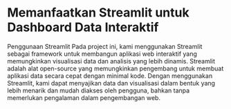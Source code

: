 # Memanfaatkan Streamlit untuk Dashboard Data Interaktif
Penggunaan Streamlit
Pada project ini, kami menggunakan Streamlit sebagai framework untuk membangun aplikasi web interaktif yang memungkinkan visualisasi data dan analisis yang lebih dinamis. Streamlit adalah alat open-source yang memungkinkan pengembang untuk membuat aplikasi data secara cepat dengan minimal kode. Dengan menggunakan Streamlit, kami dapat menyajikan data dan visualisasi dalam bentuk yang lebih menarik dan mudah diakses oleh pengguna, bahkan tanpa memerlukan pengalaman dalam pengembangan web.
